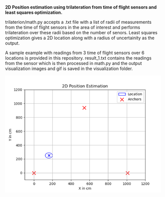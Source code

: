 **2D Position estimation using trilateration from time of flight sensors and least squares optimization.**

trilaterion/math.py accepts a .txt file with a list of radii of measurements from the time of flight sensors in the area of interest and performs trilateration over these radii based on the number of senors. Least squares optimization gives a 2D location along with a radius of uncertainity as the output.

A sample example with readings from 3 time of flight sensors over 6 locations is provided in this repository. result_1.txt contains the readings from the sensor which is then processed in math.py and the output visualization images and gif is saved in the visualization folder.

![Alt text](https://github.com/Rushabh318/Trilateration_with_least_squares/blob/main/visualization/imgs.gif)
